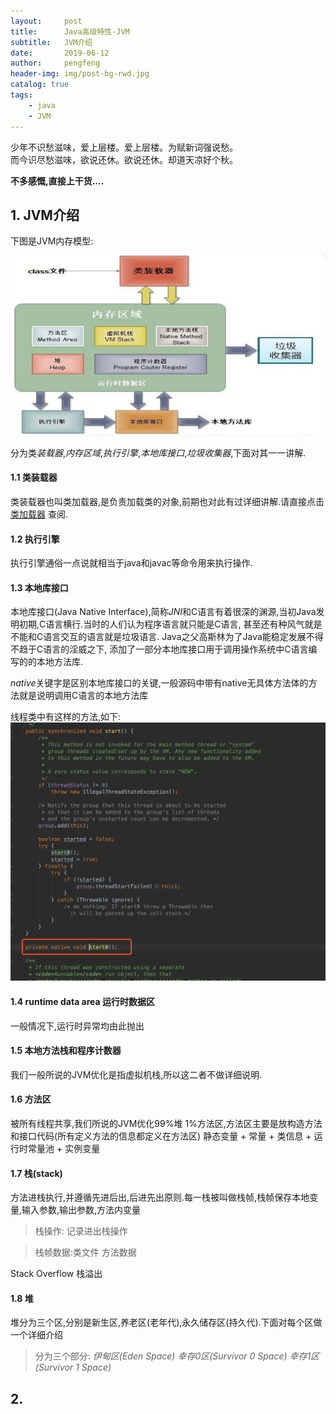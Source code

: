 ```yaml
---
layout:     post
title:      Java高级特性-JVM
subtitle:   JVM介绍
date:       2019-06-12
author:     pengfeng
header-img: img/post-bg-rwd.jpg
catalog: true
tags:
    - java
    - JVM
---
```


<div>少年不识愁滋味，爱上层楼。爱上层楼。为赋新词强说愁。</div>
<div>而今识尽愁滋味，欲说还休。欲说还休。却道天凉好个秋。</div>



**不多感慨,直接上干货....**

## 1. JVM介绍

下图是JVM内存模型:

![](/img/JVM.jpg)

分为类*装载器*,*内存区域*,*执行引擎*,*本地库接口*,*垃圾收集器*,下面对其一一讲解.

#### 1.1 类装载器

类装载器也叫类加载器,是负责加载类的对象,前期也对此有过详细讲解.请直接点击[类加载器](https://querypeng.github.io/2019/04/18/Java%E9%AB%98%E7%BA%A7%E7%89%B9%E6%80%A7-%E5%8F%8D%E5%B0%84/)
查阅.

#### 1.2 执行引擎

执行引擎通俗一点说就相当于java和javac等命令用来执行操作.

#### 1.3 本地库接口

本地库接口(Java Native Interface),简称*JNI*和C语言有着很深的渊源,当初Java发明初期,C语言横行.当时的人们认为程序语言就只能是C语言,
甚至还有种风气就是不能和C语言交互的语言就是垃圾语言.
Java之父高斯林为了Java能稳定发展不得不趋于C语言的淫威之下,
添加了一部分本地库接口用于调用操作系统中C语言编写的的本地方法库.


*native*关键字是区别本地库接口的关键,一般源码中带有native无具体方法体的方法就是说明调用C语言的本地方法库

线程类中有这样的方法,如下:
![](/img/Thread.jpg)


#### 1.4 runtime data area 运行时数据区

一般情况下,运行时异常均由此抛出


#### 1.5 本地方法栈和程序计数器

我们一般所说的JVM优化是指虚拟机栈,所以这二者不做详细说明.

#### 1.6 方法区

被所有线程共享,我们所说的JVM优化99%堆 1%方法区,方法区主要是放构造方法和接口代码(所有定义方法的信息都定义在方法区)
 静态变量 + 常量 + 类信息 + 运行时常量池 + 实例变量

#### 1.7 栈(stack)

方法进栈执行,并遵循先进后出,后进先出原则.每一栈被叫做栈帧,栈帧保存本地变量,输入参数,输出参数,方法内变量

>栈操作: 记录进出栈操作

>栈帧数据:类文件 方法数据 

Stack Overflow 栈溢出

#### 1.8 堆

堆分为三个区,分别是新生区,养老区(老年代),永久储存区(持久代).下面对每个区做一个详细介绍

>分为三个部分: *伊甸区(Eden Space)*  *幸存0区(Survivor 0 Space)*  *幸存1区(Survivor 1 Space)*






















## 2. 





















